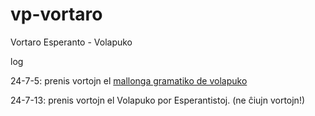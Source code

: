 # vp-vortaro

Vortaro Esperanto - Volapuko

log

24-7-5: prenis vortojn el [mallonga gramatiko de volapuko](https://volapuk.temerov.org/Volap%C3%BCkanef/sperant/n%C3%BCneds/Ken%20Caviness/gramat%20volap%C3%BCka.html)

24-7-13: prenis vortojn el Volapuko por Esperantistoj. (ne ĉiujn vortojn!)

